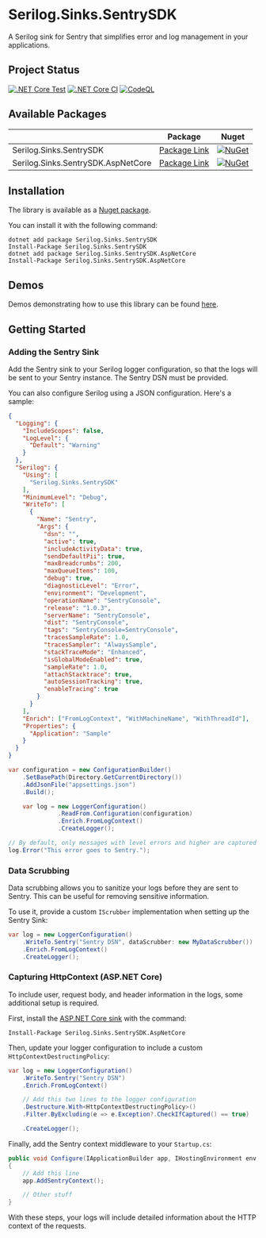 # Serilog.Sinks.SentrySDK

A Serilog sink for Sentry that simplifies error and log management in your applications.

## Project Status

[![.NET Core Test](https://github.com/antoinebou12/Serilog.Sinks.SentrySDK/actions/workflows/tests.yml/badge.svg)](https://github.com/antoinebou12/Serilog.Sinks.SentrySDK/actions/workflows/tests.yml)
[![.NET Core CI](https://github.com/antoinebou12/Serilog.Sinks.SentrySDK/actions/workflows/CI.yml/badge.svg)](https://github.com/antoinebou12/Serilog.Sinks.SentrySDK/actions/workflows/CI.yml)
[![CodeQL](https://github.com/antoinebou12/Serilog.Sinks.SentrySDK/actions/workflows/codeql.yml/badge.svg)](https://github.com/antoinebou12/Serilog.Sinks.SentrySDK/actions/workflows/codeql.yml)

## Available Packages

|                                    | Package                                                                            | Nuget                                                                                                                                                 |
| ---------------------------------- | ---------------------------------------------------------------------------------- | ----------------------------------------------------------------------------------------------------------------------------------------------------- |
| Serilog.Sinks.SentrySDK            | [Package Link](https://www.nuget.org/packages/Serilog.Sinks.SentrySDK/)            | [![NuGet](https://img.shields.io/nuget/v/Serilog.Sinks.SentrySDK.svg)](https://www.nuget.org/packages/Serilog.Sinks.SentrySDK/)                       |
| Serilog.Sinks.SentrySDK.AspNetCore | [Package Link](https://www.nuget.org/packages/Serilog.Sinks.SentrySDK.AspNetCore/) | [![NuGet](https://img.shields.io/nuget/v/Serilog.Sinks.SentrySDK.AspNetCore.svg)](https://www.nuget.org/packages/Serilog.Sinks.SentrySDK.AspNetCore/) |

## Installation

The library is available as a [Nuget package](https://www.nuget.org/packages/Serilog.Sinks.SentrySDK/).

You can install it with the following command:

```
dotnet add package Serilog.Sinks.SentrySDK
Install-Package Serilog.Sinks.SentrySDK
dotnet add package Serilog.Sinks.SentrySDK.AspNetCore
Install-Package Serilog.Sinks.SentrySDK.AspNetCore
```

## Demos

Demos demonstrating how to use this library can be found [here](demos/).

## Getting Started

### Adding the Sentry Sink

Add the Sentry sink to your Serilog logger configuration, so that the logs will be sent to your Sentry instance. The Sentry DSN must be provided.

You can also configure Serilog using a JSON configuration. Here's a sample:

```json
{
  "Logging": {
    "IncludeScopes": false,
    "LogLevel": {
      "Default": "Warning"
    }
  },
  "Serilog": {
    "Using": [
      "Serilog.Sinks.SentrySDK"
    ],
    "MinimumLevel": "Debug",
    "WriteTo": [
      {
        "Name": "Sentry",
        "Args": {
          "dsn": "",
          "active": true,
          "includeActivityData": true,
          "sendDefaultPii": true,
          "maxBreadcrumbs": 200,
          "maxQueueItems": 100,
          "debug": true,
          "diagnosticLevel": "Error",
          "environment": "Development",
          "operationName": "SentryConsole",
          "release": "1.0.3",
          "serverName": "SentryConsole",
          "dist": "SentryConsole",
          "tags": "SentryConsole=SentryConsole",
          "tracesSampleRate": 1.0,
          "tracesSampler": "AlwaysSample",
          "stackTraceMode": "Enhanced",
          "isGlobalModeEnabled": true,
          "sampleRate": 1.0,
          "attachStacktrace": true,
          "autoSessionTracking": true,
          "enableTracing": true
        }
      }
    ],
    "Enrich": ["FromLogContext", "WithMachineName", "WithThreadId"],
    "Properties": {
      "Application": "Sample"
    }
  }
}
```

```csharp
var configuration = new ConfigurationBuilder()
    .SetBasePath(Directory.GetCurrentDirectory())
    .AddJsonFile("appsettings.json")
    .Build();

    var log = new LoggerConfiguration()
              .ReadFrom.Configuration(configuration)
              .Enrich.FromLogContext()
              .CreateLogger();

// By default, only messages with level errors and higher are captured
log.Error("This error goes to Sentry.");
```

### Data Scrubbing

Data scrubbing allows you to sanitize your logs before they are sent to Sentry. This can be useful for removing sensitive information.

To use it, provide a custom `IScrubber` implementation when setting up the Sentry Sink:

```csharp
var log = new LoggerConfiguration()
    .WriteTo.Sentry("Sentry DSN", dataScrubber: new MyDataScrubber())
    .Enrich.FromLogContext()
    .CreateLogger();
```

### Capturing HttpContext (ASP.NET Core)

To include user, request body, and header information in the logs, some additional setup is required.

First, install the [ASP.NET Core sink](https://www.nuget.org/packages/Serilog.Sinks.SentrySDK.AspNetCore/) with the command:

```
Install-Package Serilog.Sinks.SentrySDK.AspNetCore
```

Then, update your logger configuration to include a custom `HttpContextDestructingPolicy`:

```csharp
var log = new LoggerConfiguration()
    .WriteTo.Sentry("Sentry DSN")
    .Enrich.FromLogContext()

    // Add this two lines to the logger configuration
    .Destructure.With<HttpContextDestructingPolicy>()
    .Filter.ByExcluding(e => e.Exception?.CheckIfCaptured() == true)

    .CreateLogger();
```

Finally, add the Sentry context middleware to your `Startup.cs`:

```csharp
public void Configure(IApplicationBuilder app, IHostingEnvironment env, ILoggerFactory loggerFactory)
{
    // Add this line
    app.AddSentryContext();

    // Other stuff
}
```

With these steps, your logs will include detailed information about the HTTP context of the requests.
